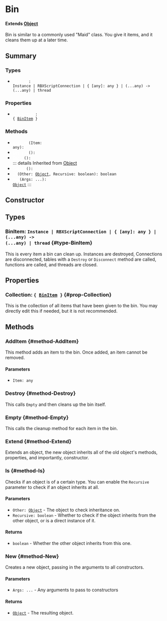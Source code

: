 # Bin
#### Extends [Object](./Object)
Bin is similar to a commonly used "Maid" class. You give it items, and it
cleans them up at a later time.

## Summary
### Types
- <code><a style="color:white" href="#type-BinItem">BinItem</a>: Instance | RBXScriptConnection | { [any]: any } | (...any) -> (...any) | thread</code>
### Properties
- <code><a style="color:white" href="#prop-Collection">Collection</a>: { [BinItem](#type-BinItem) }</code>
### Methods
- <code><a style="color:white" href="#method-AddItem">AddItem</a>(Item: any): </code>
- <code><a style="color:white" href="#method-Destroy">Destroy</a>(): </code>
- <code><a style="color:white" href="#method-Empty">Empty</a>(): </code>
::: details Inherited from [Object](./Object)
- <code><a style="color:white" href="#method-Extend">Extend</a>(): </code>
- <code><a style="color:white" href="#method-Is">Is</a>(Other: [Object](/api/object), Recursive: boolean): boolean</code>
- <code><a style="color:white" href="#method-New">New</a>(Args: ...): [Object](/api/object)</code>
:::
## Constructor

## Types
### BinItem: <code>Instance | RBXScriptConnection | { [any]: any } | (...any) -> (...any) | thread</code> {#type-BinItem}
This is every item a bin can clean up. Instances are destroyed, Connections are disconnected,
tables with a `Destroy` or `Disconnect` method are called, functions are called, and threads
are closed.

## Properties
### Collection: <code>{ [BinItem](#type-BinItem) }</code> {#prop-Collection}
This is the collection of all items that have been given to the bin.
You may directly edit this if needed, but it is not recommended.

## Methods
### AddItem {#method-AddItem}
This method adds an item to the bin. Once added, an item
cannot be removed.


#### Parameters
- <code>Item: any</code>
### Destroy {#method-Destroy}
This calls `Empty` and then cleans up the bin itself.

### Empty {#method-Empty}
This calls the cleanup method for each item in the bin.

### Extend {#method-Extend}
Extends an object, the new object inherits all of the old object's
methods, properties, and importantly, constructor.

### Is {#method-Is}
Checks if an object is of a certain type. You can enable the
`Recursive` parameter to check if an object inherits at all.

#### Parameters
- <code>Other: [Object](/api/object)</code> - The object to check inheritance on.
- <code>Recursive: boolean</code> - Whether to check if the object inherits from the other object, or is a direct instance of it.
#### Returns
- <code>boolean</code> - Whether the other object inherits from this one.
### New {#method-New}
Creates a new object, passing in the arguments to all constructors.

#### Parameters
- <code>Args: ...</code> - Any arguments to pass to constructors
#### Returns
- <code>[Object](/api/object)</code> - The resulting object.
